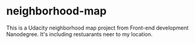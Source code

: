 # neighborhood-map

This is a Udacity neighborhood map project from Front-end development Nanodegree. It's including restuarants neer to my location.
